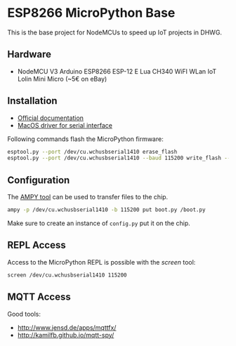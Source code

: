# ESP8266 MicroPython Base

This is the base project for NodeMCUs to speed up IoT projects in DHWG.

## Hardware

* NodeMCU V3 Arduino ESP8266 ESP-12 E Lua CH340 WiFI WLan IoT Lolin Mini Micro (~5€ on eBay)

## Installation

* [Official documentation](https://docs.micropython.org/en/latest/esp8266/esp8266/tutorial/intro.html)
* [MacOS driver for serial interface](http://www.wch.cn/download/CH341SER_MAC_ZIP.html)

Following commands flash the MicroPython firmware:

```sh
esptool.py --port /dev/cu.wchusbserial1410 erase_flash
esptool.py --port /dev/cu.wchusbserial1410 --baud 115200 write_flash --flash_size=detect -fm dio 0 esp8266-20171101-v1.9.3.bin
```

## Configuration

The [AMPY tool](https://github.com/adafruit/ampy) can be used to transfer files
to the chip.

```sh
ampy -p /dev/cu.wchusbserial1410 -b 115200 put boot.py /boot.py
```

Make sure to create an instance of `config.py` put it on the chip.

## REPL Access

Access to the MicroPython REPL is possible with the _screen_ tool:

```sh
screen /dev/cu.wchusbserial1410 115200
```

## MQTT Access

Good tools:
* http://www.jensd.de/apps/mqttfx/
* http://kamilfb.github.io/mqtt-spy/
